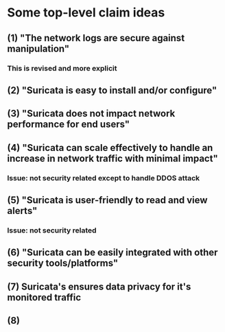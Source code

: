 # Some top-level claim ideas
## (1) "The network logs are secure against manipulation"
### This is revised and more explicit 
## (2) "Suricata is easy to install and/or configure"
### 
## (3) "Suricata does not impact network performance for end users"
### 
## (4) "Suricata can scale effectively to handle an increase in network traffic with minimal impact"
### Issue: not security related except to handle DDOS attack
## (5) "Suricata is user-friendly to read and view alerts"
### Issue: not security related
## (6) "Suricata can be easily integrated with other security tools/platforms" 
## (7) Suricata's ensures data privacy for it's monitored traffic
## (8) 
